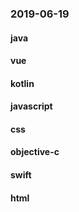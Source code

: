 ### 2019-06-19

#### java

#### vue

#### kotlin

#### javascript

#### css

#### objective-c

#### swift

#### html
